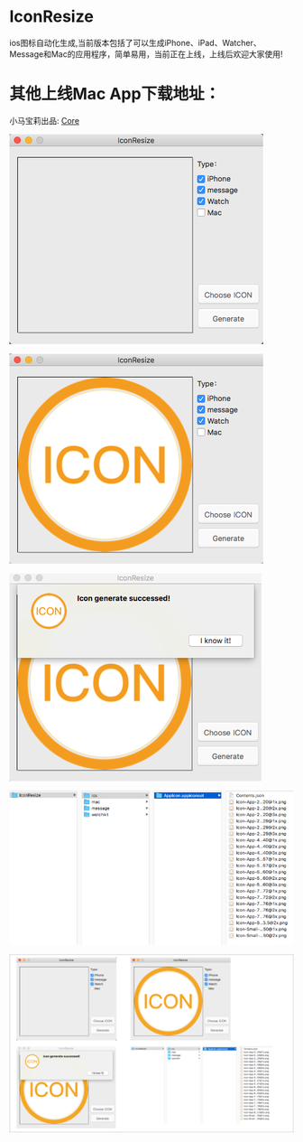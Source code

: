# IconResize

ios图标自动化生成,当前版本包括了可以生成iPhone、iPad、Watcher、Message和Mac的应用程序，简单易用，当前正在上线，上线后欢迎大家使用!

# 其他上线Mac App下载地址：
小马宝莉出品: [Core](https://itunes.apple.com/us/app/core/id1186554513?l=zh&ls=1&mt=12)


![](1.png)


![](3.png)


![](2.png)


![](4.png)


![](5.png)


